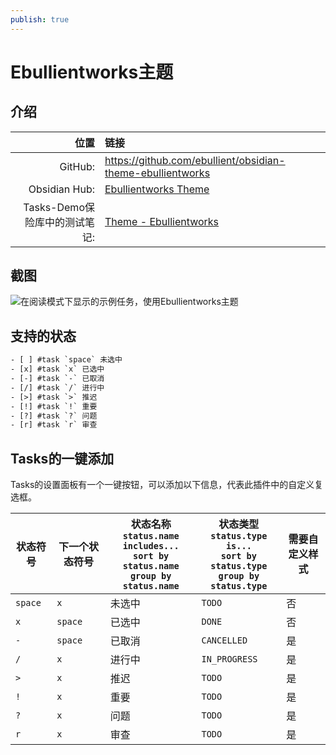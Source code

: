 ```yaml
---
publish: true
---
```


# Ebullientworks主题

## 介绍

|                       位置 | 链接                                                                                                                                                                |
| ------------------------------:|:------------------------------------------------------------------------------------------------------------------------------------------------------------------- |
|                        GitHub: | <https://github.com/ebullient/obsidian-theme-ebullientworks>                                                                                                        |
|                  Obsidian Hub: | [Ebullientworks Theme](https://publish.obsidian.md/hub/02+-+Community+Expansions/02.05+All+Community+Expansions/Themes/Ebullientworks)                              |
| Tasks-Demo保险库中的测试笔记: | [Theme - Ebullientworks](https://github.com/obsidian-tasks-group/obsidian-tasks/blob/main/resources/sample_vaults/Tasks-Demo/Styling/Theme%20-%20Ebullientworks.md) |

## 截图

![在阅读模式下显示的示例任务，使用Ebullientworks主题](../../../images/theme-ebullientworks-reading-view.png)

## 支持的状态

<!-- snippet: DocsSamplesForStatuses.test.Theme_Ebullientworks_Text.approved.txt -->
```txt
- [ ] #task `space` 未选中
- [x] #task `x` 已选中
- [-] #task `-` 已取消
- [/] #task `/` 进行中
- [>] #task `>` 推迟
- [!] #task `!` 重要
- [?] #task `?` 问题
- [r] #task `r` 审查
```
<!-- endSnippet -->

## Tasks的一键添加

Tasks的设置面板有一个一键按钮，可以添加以下信息，代表此插件中的自定义复选框。

<!-- placeholder to force blank line before included text --><!-- include: DocsSamplesForStatuses.test.Theme_Ebullientworks_Table.approved.md -->

| 状态符号 | 下一个状态符号 | 状态名称<br>`status.name includes...`<br>`sort by status.name`<br>`group by status.name` | 状态类型<br>`status.type is...`<br>`sort by status.type`<br>`group by status.type` | 需要自定义样式 |
| ----- | ----- | ----- | ----- | ----- |
| `space` | `x` | 未选中 | `TODO` | 否 |
| `x` | `space` | 已选中 | `DONE` | 否 |
| `-` | `space` | 已取消 | `CANCELLED` | 是 |
| `/` | `x` | 进行中 | `IN_PROGRESS` | 是 |
| `>` | `x` | 推迟 | `TODO` | 是 |
| `!` | `x` | 重要 | `TODO` | 是 |
| `?` | `x` | 问题 | `TODO` | 是 |
| `r` | `x` | 审查 | `TODO` | 是 |

<!-- placeholder to force blank line after included text --><!-- endInclude -->
